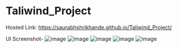 # Taliwind_Project

Hosted Link:
https://saurabhshrikhande.github.io/Taliwind_Project/

UI Screenshot-
![image](https://github.com/SaurabhShrikhande/Taliwind_Project/assets/142402502/9af286e1-d7ef-446f-a068-9984bf420da1)
![image](https://github.com/SaurabhShrikhande/Taliwind_Project/assets/142402502/b2ec1a56-6bee-414e-a5a2-947bcd946ece)
![image](https://github.com/SaurabhShrikhande/Taliwind_Project/assets/142402502/8fcdd2a4-e665-421b-8354-d134c163471d)
![image](https://github.com/SaurabhShrikhande/Taliwind_Project/assets/142402502/64ece790-7839-4170-b913-174c9a8f43c6)
![image](https://github.com/SaurabhShrikhande/Taliwind_Project/assets/142402502/49b04c3d-1bb0-4d3d-bdaf-6fb6764e648b)
